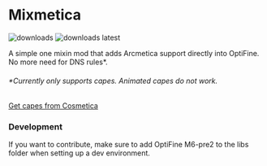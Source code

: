 # Mixmetica

<a href="https://github.com/MicrocontrollersDev/Mixmetica/releases" target="_blank"></a>
<img alt="downloads" src="https://img.shields.io/github/downloads/MicrocontrollersDev/Mixmetica/total?color=F5C400&style=for-the-badge" /> <img alt="downloads latest" src="https://img.shields.io/github/downloads-pre/MicrocontrollersDev/Mixmetica/latest/total?color=F5C400&style=for-the-badge" />

A simple one mixin mod that adds Arcmetica support directly into OptiFine. No more need for DNS rules*.

###### *Currently only supports capes. Animated capes do not work.

[Get capes from Cosmetica](https://cosmetica.cc)

### Development

If you want to contribute, make sure to add OptiFine M6-pre2 to the libs folder when setting up a dev environment.
